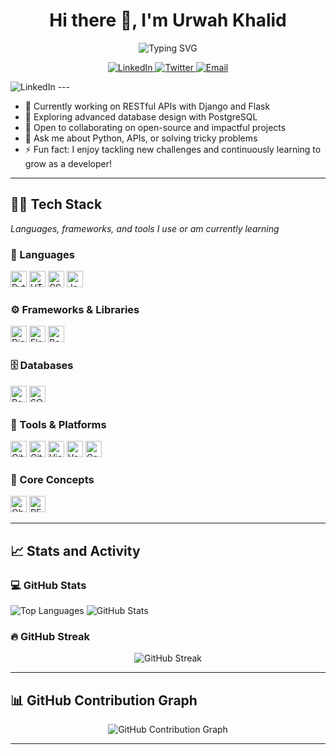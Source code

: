 <h1 align="center">Hi there 👋, I'm Urwah Khalid</h1>
<p align="center">
  <img src="https://readme-typing-svg.herokuapp.com?font=Fira+Code&weight=600&size=25&duration=3000&pause=1000&color=3776AB&center=true&vCenter=true&width=700&lines=%F0%9F%90%8D+Python+Developer;Driven+by+code%2C+fueled+by+curiosity!" alt="Typing SVG">
</p>

<p align="center"> <a href="https://www.linkedin.com/in/urwah-khalid-988b7b268/" target="_blank" rel="noopener noreferrer"> <img src="https://img.shields.io/badge/LinkedIn--blue?style=for-the-badge&logo=linkedin&logoColor=white" alt="LinkedIn" /> </a> <a href="https://twitter.com/urwahkhalid" target="_blank" rel="noopener noreferrer"> <img src="https://img.shields.io/badge/Twitter--1DA1F2?style=for-the-badge&logo=twitter&logoColor=white" alt="Twitter" /> </a> <a href="mailto:urwahkhalid00@gmail.com" target="_blank" rel="noopener noreferrer"> <img src="https://img.shields.io/badge/Email--D14836?style=for-the-badge&logo=gmail&logoColor=white" alt="Email" /> </a> </p>


<img src="https://camo.githubusercontent.com/8c0692475a5bfc1d9e7361074bdb648e567cae7b5b40ffd32adae31180b0d7b6/68747470733a2f2f696d672e736869656c64732e696f2f62616467652f4c696e6b6564496e2d3030373742353f7374796c653d666f722d7468652d6261646765266c6f676f3d6c696e6b6564696e266c6f676f436f6c6f723d7768697465" alt="LinkedIn" data-canonical-src="https://img.shields.io/badge/LinkedIn-0077B5?style=for-the-badge&amp;logo=linkedin&amp;logoColor=white" style="max-width: 100%;">
---

- 🔭 Currently working on RESTful APIs with Django and Flask  
- 🌱 Exploring advanced database design with PostgreSQL  
- 👯 Open to collaborating on open-source and impactful projects  
- 💬 Ask me about Python, APIs, or solving tricky problems  
- ⚡ Fun fact: I enjoy tackling new challenges and continuously learning to grow as a developer!

---

## 👨‍💻 Tech Stack

<p><em>Languages, frameworks, and tools I use or am currently learning</em></p>

### 🧠 Languages

<p><img src="https://img.shields.io/badge/-Python-3776AB?style=flat&logo=python&logoColor=white" alt="Python" height="26" />
   <img src="https://img.shields.io/badge/-HTML5-E34F26?style=flat&logo=html5&logoColor=white" alt="HTML5" height="26" />
   <img src="https://img.shields.io/badge/-CSS3-1572B6?style=flat&logo=css3" alt="CSS3" height="26" />
   <img src="https://img.shields.io/badge/-JavaScript-F7DF1E?style=flat&logo=javascript&logoColor=black" alt="JavaScript" height="26" />
  </p>

### ⚙️ Frameworks & Libraries
<p><img src="https://img.shields.io/badge/-Django-092E20?style=flat&logo=django" alt="Django" height="26" />
  <img src="https://img.shields.io/badge/-Flask-000000?style=flat&logo=flask" alt="Flask" height="26" /> 
  <img src="https://img.shields.io/badge/-Bootstrap-563D7C?style=flat&logo=bootstrap" alt="Bootstrap" height="26" /></p>

### 🗄️ Databases
<p><img src="https://img.shields.io/badge/-PostgreSQL-316192?style=flat&logo=postgresql&logoColor=white" alt="PostgreSQL" height="26" />
    <img src="https://img.shields.io/badge/-SQLite-003B57?style=flat&logo=sqlite&logoColor=white" alt="SQLite" height="26" /></p>

### 🧰 Tools & Platforms
<p><img src="https://img.shields.io/badge/-Git-FF5733?style=flat&logo=git&logoColor=white" alt="Git" height="26" />
  <img src="https://img.shields.io/badge/-GitHub-181717?style=flat&logo=github" alt="GitHub" height="26" />
  <img src="https://img.shields.io/badge/-VS%20Code-007ACC?style=flat&logo=visual-studio-code&logoColor=white" alt="Visual Studio Code" height="26" />
  <img src="https://img.shields.io/badge/-Vercel-000000?style=flat&logo=vercel&logoColor=white" alt="Vercel" height="26" />
  <img src="https://img.shields.io/badge/-Canva-00C4CC?style=flat&logo=canva&logoColor=white" alt="Canva" height="26" />
  </p>

### 🧩 Core Concepts

<p>
  <img src="https://img.shields.io/badge/-Object_Oriented_Programming-007ACC?style=flat" alt="Object-Oriented Programming(OOP)" height="26" />
  <img src="https://img.shields.io/badge/-RESTful_API-00BCD4?style=flat&logo=rest&logoColor=white" alt="RESTful APIs" height="26" />
</p>

---

## 📈 Stats and Activity

### 💻 GitHub Stats

<p>
  <img src="https://github-readme-stats.vercel.app/api/top-langs/?username=urwahkhalid00&layout=compact&theme=light" alt="Top Languages" />
  <img src="https://github-readme-stats.vercel.app/api?username=urwahkhalid00&show_icons=true&theme=light" alt="GitHub Stats" />
</p>



### 🔥 GitHub Streak

<p align="center">
 <img src="https://streak-stats.demolab.com?user=urwahkhalid00&theme=light" alt="GitHub Streak" />
</p>

---

## 📊  GitHub Contribution Graph

<p align="center">
  <img src="https://github-readme-activity-graph.vercel.app/graph?username=urwahkhalid00&theme=github-light" alt="GitHub Contribution Graph" />
</p>


---
